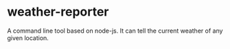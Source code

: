 # weather-reporter
A command line tool based on node-js. It can tell the current weather of any given location.
